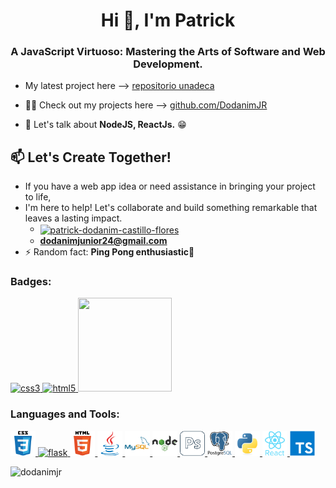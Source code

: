 <h1 align="center">Hi 👋, I'm Patrick</h1>
<h3 align="center">A JavaScript Virtuoso: Mastering the Arts of Software and Web Development.</h3>

- My latest project here --> [repositorio unadeca](https://repositorio.unadeca.ac.cr/)
- 👨‍💻 Check out my projects here --> [github.com/DodanimJR](https://github.com/DodanimJR?tab=repositories)

- 💬 Let's talk about **NodeJS, ReactJs.** 😁

## 📫  Let's Create Together!

- If you have a web app idea or need assistance in bringing your project to life, 
- I'm here to help! Let's collaborate and build something remarkable that leaves a lasting impact.
   - <a href="https://linkedin.com/in/patrick-dodanim-castillo-flores" target="blank"><img align="center" src="https://raw.githubusercontent.com/rahuldkjain/github-profile-readme-generator/master/src/images/icons/Social/linked-in-alt.svg" alt="patrick-dodanim-castillo-flores" height="30" width="40" /></a>
   - **dodanimjunior24@gmail.com**
- ⚡ Random fact: **Ping Pong enthusiastic🏓**
<h3>Badges:</h3>
<p align="left"> <a href="https://www.credly.com/badges/7c36f3a3-a4dd-4661-93bf-cbf7364b86d7/public_url" target="_blank" rel="noreferrer"> <img src="https://images.credly.com/size/340x340/images/70d71df5-f3dc-4380-9b9d-f22513a70417/CCNAITN__1_.png" alt="css3" width="150" height="150"/> </a>  <a href="https://www.credly.com/badges/2b252c29-d7a2-4e3e-8a36-00ffbddf93c8/public_url" target="_blank" rel="noreferrer"> <img src="https://images.credly.com/images/d7f73336-9adb-4833-a602-761837a33ba3/NetworkingEssentials-01.png" alt="html5" width="150" height="150"/> </a> <a href="https://www.credly.com/badges/cb244fc2-5216-4a97-8f2e-489367bc3e20/public_url" target="_blank" rel="noreferrer"> <img src="https://images.credly.com/size/340x340/images/97fcc871-a820-4143-adf2-62517026cb58/Essentials-Data-Warehouse_2x.png" width="150" height="150"/> </a>

<h3 align="left">Languages and Tools:</h3>
<p align="left"> <a href="https://www.w3schools.com/css/" target="_blank" rel="noreferrer"> <img src="https://raw.githubusercontent.com/devicons/devicon/master/icons/css3/css3-original-wordmark.svg" alt="css3" width="40" height="40"/> </a> <a href="https://flask.palletsprojects.com/" target="_blank" rel="noreferrer"> <img src="https://www.vectorlogo.zone/logos/pocoo_flask/pocoo_flask-icon.svg" alt="flask" width="40" height="40"/> </a> <a href="https://www.w3.org/html/" target="_blank" rel="noreferrer"> <img src="https://raw.githubusercontent.com/devicons/devicon/master/icons/html5/html5-original-wordmark.svg" alt="html5" width="40" height="40"/> </a> <a href="https://www.java.com" target="_blank" rel="noreferrer"> <img src="https://raw.githubusercontent.com/devicons/devicon/master/icons/java/java-original.svg" alt="java" width="40" height="40"/> </a> <a href="https://www.mysql.com/" target="_blank" rel="noreferrer"> <img src="https://raw.githubusercontent.com/devicons/devicon/master/icons/mysql/mysql-original-wordmark.svg" alt="mysql" width="40" height="40"/> </a> <a href="https://nodejs.org" target="_blank" rel="noreferrer"> <img src="https://raw.githubusercontent.com/devicons/devicon/master/icons/nodejs/nodejs-original-wordmark.svg" alt="nodejs" width="40" height="40"/> </a> <a href="https://www.photoshop.com/en" target="_blank" rel="noreferrer"> <img src="https://raw.githubusercontent.com/devicons/devicon/master/icons/photoshop/photoshop-line.svg" alt="photoshop" width="40" height="40"/> </a> <a href="https://www.postgresql.org" target="_blank" rel="noreferrer"> <img src="https://raw.githubusercontent.com/devicons/devicon/master/icons/postgresql/postgresql-original-wordmark.svg" alt="postgresql" width="40" height="40"/> </a> <a href="https://www.python.org" target="_blank" rel="noreferrer"> <img src="https://raw.githubusercontent.com/devicons/devicon/master/icons/python/python-original.svg" alt="python" width="40" height="40"/> </a> <a href="https://reactjs.org/" target="_blank" rel="noreferrer"> <img src="https://raw.githubusercontent.com/devicons/devicon/master/icons/react/react-original-wordmark.svg" alt="react" width="40" height="40"/> </a> <a href="https://www.typescriptlang.org/" target="_blank" rel="noreferrer"> <img src="https://raw.githubusercontent.com/devicons/devicon/master/icons/typescript/typescript-original.svg" alt="typescript" width="40" height="40"/> </a> </p>

<p><img align="left" src="https://github-readme-stats.vercel.app/api/top-langs?username=dodanimjr&show_icons=true&locale=en&layout=compact" alt="dodanimjr" /></p>

